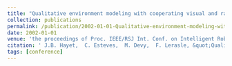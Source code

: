 ```yaml
---
title: "Qualitative environment modeling with cooperating visual and range sensors"
collection: publications
permalink: /publication/2002-01-01-Qualitative-environment-modeling-with-cooperating-visual-and-range-sensors
date: 2002-01-01
venue: 'the proceedings of Proc. IEEE/RSJ Int. Conf. on Intelligent Robots ansd Systems (IROS)'
citation: ' J.B. Hayet,  C. Esteves,  M. Devy,  F. Lerasle, &quot;Qualitative environment modeling with cooperating visual and range sensors.&quot; the proceedings of Proc. IEEE/RSJ Int. Conf. on Intelligent Robots ansd Systems (IROS), 2002.'
tags: [conference]
---
```

